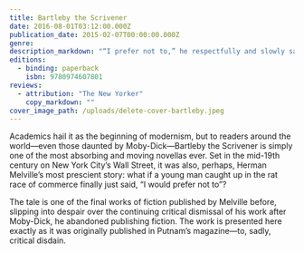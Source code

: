 ```yaml
---
title: Bartleby the Scrivener
date: 2016-08-01T03:12:00.000Z
publication_date: 2015-02-07T00:00:00.000Z
genre: 
description_markdown: "“I prefer not to,” he respectfully and slowly said, and mildly disappeared."
editions:
  - binding: paperback
    isbn: 9780974607801
reviews:
  - attribution: "The New Yorker"
    copy_markdown: ""
cover_image_path: /uploads/delete-cover-bartleby.jpeg
---
```

Academics hail it as the beginning of modernism, but to readers around the world—even those daunted by Moby-Dick—Bartleby the Scrivener is simply one of the most absorbing and moving novellas ever. Set in the mid-19th century on New York City’s Wall Street, it was also, perhaps, Herman Melville’s most prescient story: what if a young man caught up in the rat race of commerce finally just said, “I would prefer not to”?

The tale is one of the final works of fiction published by Melville before, slipping into despair over the continuing critical dismissal of his work after Moby-Dick, he abandoned publishing fiction. The work is presented here exactly as it was originally published in Putnam’s magazine—to, sadly, critical disdain.
